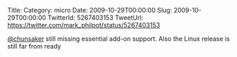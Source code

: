 Title: 
Category: micro
Date: 2009-10-29T00:00:00
Slug: 2009-10-29T00:00:00
TwitterId: 5267403153
TweetUrl: https://twitter.com/mark_philpot/status/5267403153

[@chunsaker](https://twitter.com/chunsaker) still missing essential add-on support. Also the Linux release is still far from ready